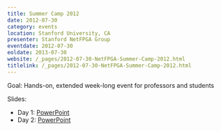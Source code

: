 ```yaml
---
title: Summer Camp 2012
date: 2012-07-30
category: events
location: Stanford University, CA
presenter: Stanford NetFPGA Group
eventdate: 2012-07-30
eoldate: 2013-07-30
website: /_pages/2012-07-30-NetFPGA-Summer-Camp-2012.html
titlelink: /_pages/2012-07-30-NetFPGA-Summer-Camp-2012.html
---
```


Goal: Hands-on, extended week-long event for professors and students

Slides:
- Day 1: [PowerPoint](https://docs.google.com/open?id=0B4EuVzA5UdPRUVdSLXlhNXVRT0E)
- Day 2: [PowerPoint](https://docs.google.com/open?id=0B4EuVzA5UdPRc0lvTXJGYU8zdkk)
